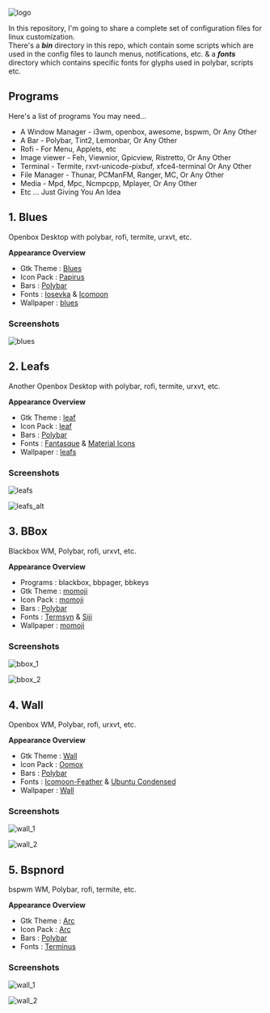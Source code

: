 ![logo](https://raw.githubusercontent.com/adi1090x/dots/master/images/dots.png) <br />

In this repository, I'm going to share a complete set of configuration files for linux customization. <br />
There's a ***bin*** directory in this repo, which contain some scripts which are used in the config files to launch menus, notifications, etc. & a ***fonts*** directory which contains specific fonts for glyphs used in polybar, scripts etc. <br />

## Programs

Here's a list of programs You may need... <br />

- A Window Manager - i3wm, openbox, awesome, bspwm, Or Any Other <br /> 
- A Bar - Polybar, Tint2, Lemonbar, Or Any Other <br />
- Rofi - For Menu, Applets, etc <br />
- Image viewer - Feh, Viewnior, Gpicview, Ristretto, Or Any Other <br />
- Terminal - Termite, rxvt-unicode-pixbuf, xfce4-terminal Or Any Other <br />
- File Manager - Thunar, PCManFM, Ranger, MC, Or Any Other <br />
- Media - Mpd, Mpc, Ncmpcpp, Mplayer, Or Any Other <br />
- Etc ... Just Giving You An Idea <br />

## 1. Blues

Openbox Desktop with polybar, rofi, termite, urxvt, etc.

**Appearance Overview**

- Gtk Theme : [Blues](https://github.com/adi1090x/dots/tree/master/blues/.themes) <br />
- Icon Pack : [Papirus](https://github.com/PapirusDevelopmentTeam/papirus-icon-theme) <br />
- Bars : [Polybar](https://github.com/jaagr/polybar) <br />
- Fonts : [Iosevka](https://github.com/be5invis/Iosevka) & [Icomoon](https://icomoon.io/icons-icomoon.html) <br />
- Wallpaper : [blues](https://github.com/adi1090x/dots/tree/master/blues/wallpaper.jpg) <br />

### Screenshots

![blues](https://raw.githubusercontent.com/adi1090x/dots/master/images/blues.png) <br />

## 2. Leafs

Another Openbox Desktop with polybar, rofi, termite, urxvt, etc.

**Appearance Overview**

- Gtk Theme : [leaf](https://github.com/adi1090x/dots/tree/master/leafs/.themes) <br />
- Icon Pack : [leaf](https://github.com/adi1090x/dots/tree/master/leafs/.icons) <br />
- Bars : [Polybar](https://github.com/jaagr/polybar) <br />
- Fonts : [Fantasque](https://github.com/belluzj/fantasque-sans) & [Material Icons](https://github.com/google/material-design-icons/blob/master/iconfont/MaterialIcons-Regular.ttf) <br />
- Wallpaper : [leafs](https://github.com/adi1090x/dots/tree/master/leafs/wallpaper.jpg) <br />

### Screenshots
![leafs](https://raw.githubusercontent.com/adi1090x/dots/master/images/leafs.png) <br />

![leafs_alt](https://raw.githubusercontent.com/adi1090x/dots/master/images/leafs_alt.png) <br />

## 3. BBox

Blackbox WM, Polybar, rofi, urxvt, etc.


**Appearance Overview**

- Programs : blackbox, bbpager, bbkeys
- Gtk Theme : [momoji](https://github.com/adi1090x/dots/tree/master/bbox/.themes) <br />
- Icon Pack : [momoji](https://github.com/adi1090x/dots/tree/master/bbox/.icons) <br />
- Bars : [Polybar](https://github.com/jaagr/polybar) <br />
- Fonts : [Termsyn](https://aur.archlinux.org/packages/termsyn-font/) & [Siji](https://github.com/stark/siji) <br />
- Wallpaper : [momoji](https://github.com/adi1090x/dots/tree/master/bbox/.blackbox/backgrounds/momoji.jpg) <br />

### Screenshots
![bbox_1](https://raw.githubusercontent.com/adi1090x/dots/master/images/bbox_1.png) <br />

![bbox_2](https://raw.githubusercontent.com/adi1090x/dots/master/images/bbox_2.png) <br />

## 4. Wall

Openbox WM, Polybar, rofi, urxvt, etc.


**Appearance Overview**

- Gtk Theme : [Wall](https://github.com/adi1090x/dots/tree/master/wall/.themes) <br />
- Icon Pack : [Oomox](https://github.com/adi1090x/dots/tree/master/wall/.config/oomox) <br />
- Bars : [Polybar](https://github.com/jaagr/polybar) <br />
- Fonts : [Icomoon-Feather](https://github.com/adi1090x/dots/tree/master/wall/fonts) & [Ubuntu Condensed](https://github.com/adi1090x/dots/tree/master/wall/fonts) <br />
- Wallpaper : [Wall](https://github.com/adi1090x/dots/tree/master/wall/wallpaper.png) <br />

### Screenshots
![wall_1](https://raw.githubusercontent.com/adi1090x/dots/master/images/wall_1.png) <br />

![wall_2](https://raw.githubusercontent.com/adi1090x/dots/master/images/wall_2.png) <br />

## 5. Bspnord

bspwm WM, Polybar, rofi, termite, etc.


**Appearance Overview**

- Gtk Theme : [Arc](https://github.com/horst3180/arc-theme) <br />
- Icon Pack : [Arc](https://github.com/horst3180/arc-icon-theme) <br />
- Bars : [Polybar](https://github.com/jaagr/polybar) <br />
- Fonts : [Terminus](https://github.com/ryanoasis/nerd-fonts/tree/master/patched-fonts/Terminus/terminus-ttf-4.40.1)<br />

### Screenshots
![wall_1](https://raw.githubusercontent.com/adi1090x/dots/master/images/bspnord_1.png) <br />

![wall_2](https://raw.githubusercontent.com/adi1090x/dots/master/images/bspnord_2.png) <br />
